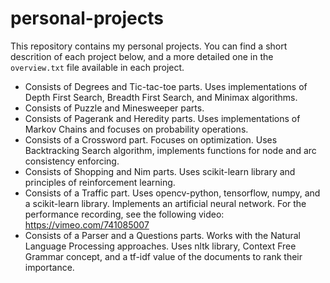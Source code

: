 # personal-projects
This repository contains my personal projects. You can find a short descrition of each project below, and a more detailed one in the `overview.txt` file available in each project. 

- Consists of Degrees and Tic-tac-toe parts. Uses implementations of Depth First Search, Breadth First Search, and Minimax algorithms.
- Consists of Puzzle and Minesweeper parts.
- Consists of Pagerank and Heredity parts. Uses implementations of Markov Chains and focuses on probability operations.
- Consists of a Crossword part. Focuses on optimization. Uses Backtracking Search algorithm, implements functions for node and arc consistency enforcing.
- Consists of Shopping and Nim parts. Uses scikit-learn library and principles of reinforcement learning.
- Consists of a Traffic part. Uses opencv-python, tensorflow, numpy, and a scikit-learn library. Implements an artificial neural network. For the performance recording, see the following video: https://vimeo.com/741085007
- Consists of a Parser and a Questions parts. Works with the Natural Language Processing approaches. Uses nltk library, Context Free Grammar concept, and a tf-idf value of the documents to rank their importance.
   
